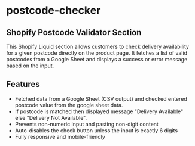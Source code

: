 # postcode-checker

## Shopify Postcode Validator Section

This Shopify Liquid section allows customers to check delivery availability for a given postcode directly on the product page. It fetches a list of valid postcodes from a Google Sheet and displays a success or error message based on the input.

## Features

- Fetched data from a Google Sheet (CSV output) and checked entered postcode value from the google sheet data.
- If postcode is matched then displayed message "Delivery Available" else "Delivery Not Available". 
- Prevents non-numeric input and pasting non-digit content
- Auto-disables the check button unless the input is exactly 6 digits
- Fully responsive and mobile-friendly
